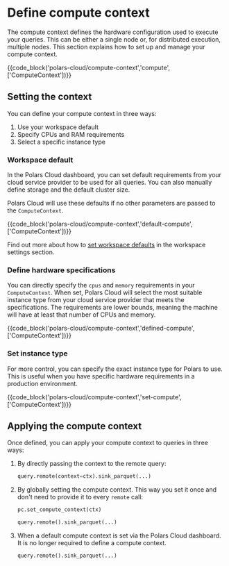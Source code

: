 # Define compute context

The compute context defines the hardware configuration used to execute your queries. This can be
either a single node or, for distributed execution, multiple nodes. This section explains how to set
up and manage your compute context.

{{code_block('polars-cloud/compute-context','compute',['ComputeContext'])}}

## Setting the context

You can define your compute context in three ways:

1. Use your workspace default
2. Specify CPUs and RAM requirements
3. Select a specific instance type

### Workspace default

In the Polars Cloud dashboard, you can set default requirements from your cloud service provider to
be used for all queries. You can also manually define storage and the default cluster size.

Polars Cloud will use these defaults if no other parameters are passed to the `ComputeContext`.

{{code_block('polars-cloud/compute-context','default-compute',['ComputeContext'])}}

Find out more about how to [set workspace defaults](../workspace/settings.md) in the workspace
settings section.

### Define hardware specifications

You can directly specify the `cpus` and `memory` requirements in your `ComputeContext`. When set,
Polars Cloud will select the most suitable instance type from your cloud service provider that meets
the specifications. The requirements are lower bounds, meaning the machine will have at least that
number of CPUs and memory.

{{code_block('polars-cloud/compute-context','defined-compute',['ComputeContext'])}}

### Set instance type

For more control, you can specify the exact instance type for Polars to use. This is useful when you
have specific hardware requirements in a production environment.

{{code_block('polars-cloud/compute-context','set-compute',['ComputeContext'])}}

## Applying the compute context

Once defined, you can apply your compute context to queries in three ways:

1. By directly passing the context to the remote query:

   ```python
   query.remote(context=ctx).sink_parquet(...)
   ```

2. By globally setting the compute context. This way you set it once and don't need to provide it to
   every `remote` call:

   ```python
   pc.set_compute_context(ctx)

   query.remote().sink_parquet(...)
   ```

3. When a default compute context is set via the Polars Cloud dashboard. It is no longer required to
   define a compute context.

   ```python
   query.remote().sink_parquet(...)
   ```
